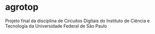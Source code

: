 # agrotop
Projeto final da disciplina de Circuitos Digitais do Instituto de Ciência e Tecnologia da Universidade Federal de São Paulo
